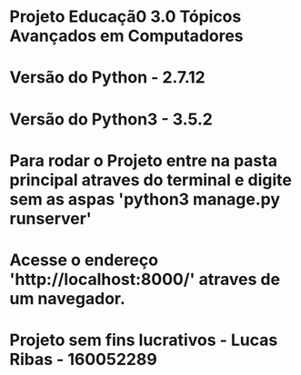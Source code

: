 # Projeto Educaçã0 3.0 Tópicos Avançados em Computadores

# Versão do Python - 2.7.12
# Versão do Python3 - 3.5.2

# Para rodar o Projeto entre na pasta principal atraves do terminal e digite sem as aspas 'python3 manage.py runserver'

# Acesse o endereço 'http://localhost:8000/' atraves de um navegador.

# Projeto sem fins lucrativos - Lucas Ribas - 160052289
